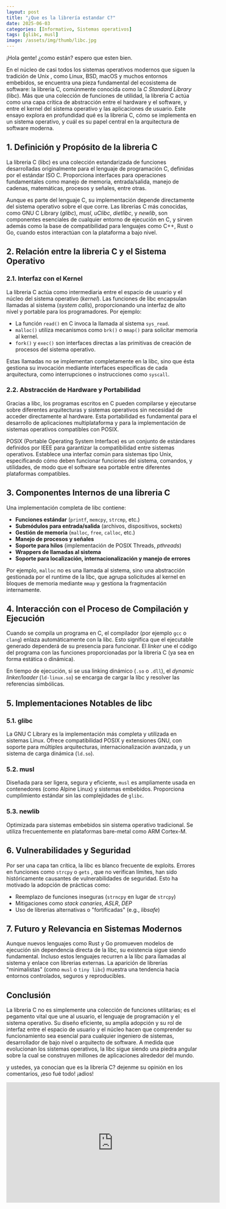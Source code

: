 ```yaml
---
layout: post
title: "¿Que es la librería estandar C?"
date: 2025-06-03
categories: [Informativo, Sistemas operativos]
tags: [glibc, musl]
image: /assets/img/thumb/libc.jpg
---
```


¡Hola gente! ¿como están? espero que esten bien.

En el núcleo de casi todos los sistemas operativos modernos que siguen la tradición de Unix , como Linux, BSD, macOS y muchos entornos embebidos,  se encuentra una pieza fundamental del ecosistema de software: la libreria C, comúnmente conocida como la *C Standard Library* (libc). Más que una colección de funciones de utilidad, la libreria C actúa como una capa crítica de abstracción entre el hardware y el software, y entre el kernel del sistema operativo y las aplicaciones de usuario. Este ensayo explora en profundidad qué es la libreria C, cómo se implementa en un sistema operativo, y cuál es su papel central en la arquitectura de software moderna.


## **1. Definición y Propósito de la libreria C**

La libreria C (libc) es una colección estandarizada de funciones desarrolladas originalmente para el lenguaje de programación C, definidas por el estándar ISO C. Proporciona interfaces para operaciones fundamentales como manejo de memoria, entrada/salida, manejo de cadenas, matemáticas, procesos y señales, entre otras.

Aunque es parte del lenguaje C, su implementación depende directamente del sistema operativo sobre el que corre. Las librerias C más conocidas, como GNU C Library (*glibc*), *musl*, *uClibc*, *dietlibc*, y *newlib*,  son componentes esenciales de cualquier entorno de ejecución en C, y sirven además como la base de compatibilidad para lenguajes como C++, Rust o Go, cuando estos interactúan con la plataforma a bajo nivel.

## **2. Relación entre la libreria C y el Sistema Operativo**

### **2.1. Interfaz con el Kernel**

La libreria C actúa como intermediaria entre el espacio de usuario y el núcleo del sistema operativo (*kernel*). Las funciones de libc encapsulan llamadas al sistema (*system calls*), proporcionando una interfaz de alto nivel y portable para los programadores. Por ejemplo:

* La función `read()` en C invoca la llamada al sistema `sys_read`.
* `malloc()` utiliza mecanismos como `brk()` o `mmap()` para solicitar memoria al kernel.
* `fork()` y `exec()` son interfaces directas a las primitivas de creación de procesos del sistema operativo.

Estas llamadas no se implementan completamente en la libc, sino que ésta gestiona su invocación mediante interfaces específicas de cada arquitectura, como interrupciones o instrucciones como `syscall`.

### **2.2. Abstracción de Hardware y Portabilidad**

Gracias a libc, los programas escritos en C pueden compilarse y ejecutarse sobre diferentes arquitecturas y sistemas operativos sin necesidad de acceder directamente al hardware. Esta portabilidad es fundamental para el desarrollo de aplicaciones multiplataforma y para la implementación de sistemas operativos compatibles con POSIX.

POSIX (Portable Operating System Interface) es un conjunto de estándares definidos por IEEE para garantizar la compatibilidad entre sistemas operativos. Establece una interfaz común para sistemas tipo Unix, especificando cómo deben funcionar funciones del sistema, comandos, y utilidades, de modo que el software sea portable entre diferentes plataformas compatibles.


## **3. Componentes Internos de una libreria C**

Una implementación completa de libc contiene:

* **Funciones estándar** (`printf`, `memcpy`, `strcmp`, etc.)
* **Submódulos para entrada/salida** (archivos, dispositivos, sockets)
* **Gestión de memoria** (`malloc`, `free`, `calloc`, etc.)
* **Manejo de procesos y señales**
* **Soporte para hilos** (implementación de POSIX Threads, *pthreads*)
* **Wrappers de llamadas al sistema**
* **Soporte para localización, internacionalización y manejo de errores**

Por ejemplo, `malloc` no es una llamada al sistema, sino una abstracción gestionada por el runtime de la libc, que agrupa solicitudes al kernel en bloques de memoria mediante `mmap` y gestiona la fragmentación internamente.

## **4. Interacción con el Proceso de Compilación y Ejecución**

Cuando se compila un programa en C, el compilador (por ejemplo `gcc` o `clang`) enlaza automáticamente con la libc. Esto significa que el ejecutable generado dependerá de su presencia para funcionar. El *linker* une el código del programa con las funciones proporcionadas por la libreria C (ya sea en forma estática o dinámica).

En tiempo de ejecución, si se usa linking dinámico (`.so` o `.dll`), el *dynamic linker/loader* (`ld-linux.so`) se encarga de cargar la libc y resolver las referencias simbólicas.


## **5. Implementaciones Notables de libc**

### **5.1. glibc**

La GNU C Library es la implementación más completa y utilizada en sistemas Linux. Ofrece compatibilidad POSIX y extensiones GNU, con soporte para múltiples arquitecturas, internacionalización avanzada, y un sistema de carga dinámica (`ld.so`).

### **5.2. musl**

Diseñada para ser ligera, segura y eficiente, `musl` es ampliamente usada en contenedores (como Alpine Linux) y sistemas embebidos. Proporciona cumplimiento estándar sin las complejidades de `glibc`.

### **5.3. newlib**

Optimizada para sistemas embebidos sin sistema operativo tradicional. Se utiliza frecuentemente en plataformas bare-metal como ARM Cortex-M.

## **6. Vulnerabilidades y Seguridad**

Por ser una capa tan crítica, la libc es blanco frecuente de exploits. Errores en funciones como `strcpy` o `gets` , que no verifican límites,  han sido históricamente causantes de vulnerabilidades de seguridad. Esto ha motivado la adopción de prácticas como:

* Reemplazo de funciones inseguras (`strncpy` en lugar de `strcpy`)
* Mitigaciones como *stack canaries*, *ASLR*, *DEP*
* Uso de librerias alternativas o "fortificadas" (e.g., *libsafe*)

## **7. Futuro y Relevancia en Sistemas Modernos**

Aunque nuevos lenguajes como Rust y Go promueven modelos de ejecución sin dependencia directa de la libc, su existencia sigue siendo fundamental. Incluso estos lenguajes recurren a la libc para llamadas al sistema y enlace con librerias externas. La aparición de librerías "minimalistas" (como `musl` o `tiny libc`) muestra una tendencia hacia entornos controlados, seguros y reproducibles.

## **Conclusión**

La libreria C no es simplemente una colección de funciones utilitarias; es el pegamento vital que une al usuario, el lenguaje de programación y el sistema operativo. Su diseño eficiente, su amplia adopción y su rol de interfaz entre el espacio de usuario y el núcleo hacen que comprender su funcionamiento sea esencial para cualquier ingeniero de sistemas, desarrollador de bajo nivel o arquitecto de software. A medida que evolucionan los sistemas operativos, la libc sigue siendo una piedra angular sobre la cual se construyen millones de aplicaciones alrededor del mundo.

y ustedes, ya conocian que es la librería C? dejenme su opinión en los comentarios, ¡eso fué todo! ¡adios!

<iframe width="560" height="315" class="ytvideo" src="https://www.youtube-nocookie.com/embed/9EFy4CsqUAY?si=s6KBDVWeLFTrfTvW" title="YouTube video player" frameborder="0" allow="accelerometer; autoplay; clipboard-write; encrypted-media; gyroscope; picture-in-picture; web-share" referrerpolicy="strict-origin-when-cross-origin" allowfullscreen></iframe>